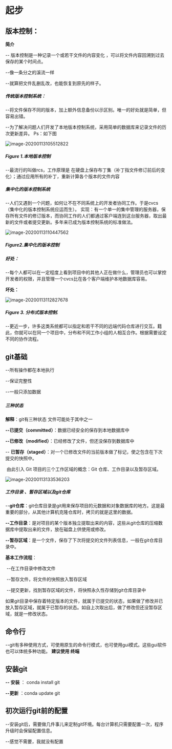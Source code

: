 # 起步

[官网]: https://git-scm.com/book/zh/v2
[讲解]: https://juejin.im/post/5dba383cf265da4d144e7cf5



## 版本控制：

**简介**

-- 版本控制是一种记录一个或若干文件的内容变化 ，可以将文件内容回溯到过去保存的某个时间点。

--像一条分之的溪流一样

--就算把文件乱删乱改，也能恢复到原先的样子。



##### 传统版本控制系统：

--将文件保存不同的版本，加上额外信息备份以示区别。唯一的好处就是简单，但容易出错。

--为了解决问题人们开发了本地版本控制系统，采用简单的数据库来记录文件的历次更新差异。 Ps：如下图

![image-20200113105512822](git-%E7%89%88%E6%9C%AC%E6%8E%A7%E5%88%B6.assets/image-20200113105512822.png)

##### Figure 1.本地版本控制

--最流行的叫做rcs，工作原理是 在硬盘上保存布丁集（补丁指文件修订前后的变化）；通过应用所有的补丁，重新计算各个版本的文件内容



##### 集中化的版本控制系统

--人们又遇到一个问题，如何让不在不同系统上的开发者协同工作。于是cvcs（集中化的版本控制系统应运而生）。 实现：有一个单一的集中管理的服务器，保存所有文件的修订版本，而协同工作的人们都通过客户端连到这台服务器，取出最新的文件或者提交更新。多年来已成为版本控制系统的标准做法。



![image-20200113110447562](git-%E7%89%88%E6%9C%AC%E6%8E%A7%E5%88%B6.assets/image-20200113110447562.png)



##### Figure2.集中化的版本控制

##### **好处**：

--每个人都可以在一定程度上看到项目中的其他人正在做什么，管理员也可以掌控开发者的权限，并且管理一个cvcs比在各个客户端维护本地数据库容易。

**坏处：**

![image-20200113112827678](git-%E7%89%88%E6%9C%AC%E6%8E%A7%E5%88%B6.assets/image-20200113112827678.png)



##### Figure 3. 分布式版本控制.

--更近一步，许多这类系统都可以指定和若干不同的远端代码仓库进行交互。籍此，你就可以在同一个项目中，分布和不同工作小组的人相互合作。根据需要设定不同的协作流程。





## git基础

--所有操作都在本地执行

--保证完整性

--一般只添加数据

### 

##### **三种状态**

**解释**：git有三种状态 文件可能处于其中之一	

**--已提交（committed）**：数据已经安全的保存到本地数据库中

**--已修改（modified）**：已经修改了文件，但还没保存到数据库中

-- **已暂存（staged）**：对一个已修改文件的当前版本做了标记，使之包含在下次提交的快照中。

​	由此引入 Git 项目的三个工作区域的概念：Git 仓库、工作目录以及暂存区域。

![image-20200113133536203](git-%E7%89%88%E6%9C%AC%E6%8E%A7%E5%88%B6.assets/image-20200113133536203.png)



##### 工作目录 、暂存区域以及git仓库

--**git仓库**：git仓库目录是git用来保存项目的元数据和对象数据库的地方。这是最重要的部分，从其他计算机克隆仓库时，拷贝的就是这里的数据。



**--工作目录**：是对项目的某个版本独立提取出来的内容，这些从git仓库的压缩数据库中提取出来的文件，放在磁盘上供使用或修改。



**--暂存区域**：是一个文件，保存了下次将提交的文件列表信息，一般在git仓库目录中。



**基本工作流程**：

​		--在工作目录中修改文件

​		--暂存文件，将文件的快照放入暂存区域

​		--提交更新，找到暂存区域的文件，将快照永久性存储到git仓库目录中

​	如果git目录中保存着特定版本的文件，就属于已提交的状态，如果做了修改并已放入暂存区域，就属于已暂存的状态。如自上次取出后，做了修改但还没暂存区域，就是一修改状态。



## 命令行

--git有多种使用方式，可使用原生的命令行模式，也可使用gui模式。这些gui软件也可以体统多种功能。 **建议使用 终端**



## 安装git



**-- 安装**	： conda install git

**--更新** ：conda update git



## 初次运行git前的配置



--安装git后，需要做几件事儿来定制git环境。每台计算机只需要配置一次，程序升级时会保留配置信息。

--感觉不需要，我就没有配置



